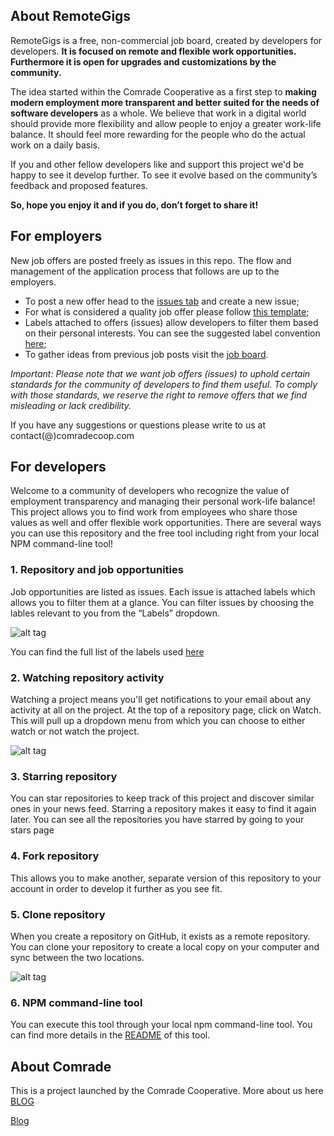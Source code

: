 ## About RemoteGigs

RemoteGigs is a free, non-commercial job board, created by developers for developers. **It is focused on remote and flexible work opportunities. Furthermore it is open for upgrades and customizations by the community.**

The idea started within the Comrade Cooperative as a first step to **making modern employment more transparent and better suited for the needs of software developers** as a whole. We believe that work in a digital world should provide more flexibility and allow people to enjoy a greater work-life balance. It should feel more rewarding for the people who do the actual work on a daily basis.

If you and other fellow developers like and support this project we'd be happy to see it develop further. To see it evolve based on the community’s feedback and proposed features. 

**So, hope you enjoy it and if you do, don’t forget to share it!**

## For employers

New job offers are posted freely as issues in this repo. The flow and management of the application process that follows are up to the employers.

- To post a new offer head to the [issues tab](https://github.com/comrade-coop/remotegigs/issues) and create a new issue;
- For what is considered a quality job offer please follow [this template](https://github.com/comrade-coop/remotegigs/blob/master/ISSUE_TEMPLATE.md);
- Labels attached to offers (issues) allow developers to filter them based on their personal interests. You can see the suggested label convention [here](https://github.com/comrade-coop/remotegigs/labels);
- To gather ideas from previous job posts visit the [job board](https://github.com/comrade-coop/remotegigs/issues).

*Important: Please note that we want job offers (issues) to uphold certain standards for the community of developers to find them useful. To comply with those standards, we reserve the right to remove offers that we find misleading or lack credibility.*

If you have any suggestions or questions please write to us at contact(@)comradecoop.com

## For developers

Welcome to a community of developers who recognize the value of employment transparency and managing their personal work-life balance! This project allows you to find work from employees who share those values as well and offer flexible work opportunities.
There are several ways you can use this repository and the free tool including right from your local NPM command-line tool!

### 1. Repository and job opportunities
Job opportunities are listed as issues. Each issue is attached labels which allows you to filter them at a glance. You can filter issues by choosing the lables relevant to you from the “Labels” dropdown. 

![alt tag](https://github.com/comrade-coop/remotegigs/blob/master/screenshots/labels.png)

You can find the full list of the labels used [here](https://github.com/comrade-coop/remotegigs/labels)

### 2. Watching repository activity
Watching a project means you'll get notifications to your email about any activity at all on the project. At the top of a repository page, click on Watch. This will pull up a dropdown menu from which you can choose to either watch or not watch the project. 

![alt tag](https://github.com/comrade-coop/remotegigs/blob/master/screenshots/watch-temp.png)

### 3. Starring repository
You can star repositories to keep track of this project and discover similar ones in your news feed. Starring a repository makes it easy to find it again later. You can see all the repositories you have starred by going to your stars page

### 4. Fork repository
This allows you to make another, separate version of this repository to your account in order to develop it further as you see fit.

### 5. Clone repository
When you create a repository on GitHub, it exists as a remote repository. You can clone your repository to create a local copy on your computer and sync between the two locations.

![alt tag](https://github.com/comrade-coop/remotegigs/blob/master/screenshots/clone.png)

### 6. NPM command-line tool
You can execute this tool through your local npm command-line tool. You can find more details in the [README](https://github.com/comrade-coop/remotegigs/tree/master/TOOL) of this tool.

## About Comrade
This is a project launched by the Comrade Cooperative. More about us here [BLOG](https://comradecoop.com/blog/)

[Blog](https://comradecoop.com/blog/)
